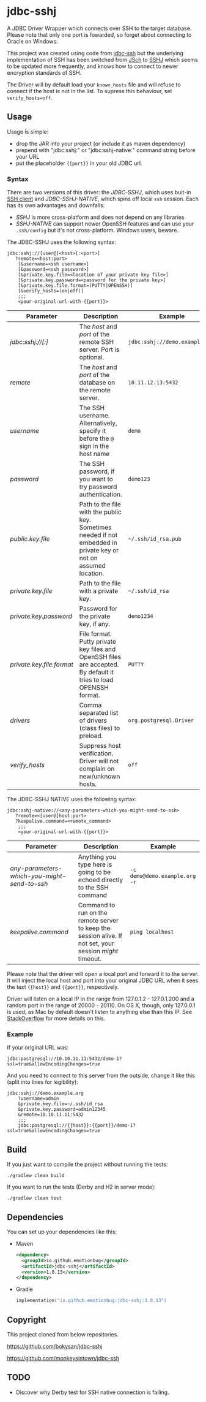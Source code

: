 # jdbc-sshj

A JDBC Driver Wrapper which connects over SSH to the target database. Please note that only one port is fowarded, so
forget about connecting to Oracle on Windows.

This project was created using code from [jdbc-ssh](https://github.com/monkeysintown/jdbc-ssh) but the underlying
implementation of SSH has been switched from [JSch](http://www.jcraft.com/jsch/) to
[SSHJ](https://github.com/hierynomus/sshj) which seems to be updated more frequently, and knows how to connect to newer
encryption standards of SSH.

The Driver will by default load your `known_hosts` file and will refuse to connect if the host is not in the list. To
supress this behaviour, set `verify_hosts=off`.

## Usage

Usage is simple:

- drop the JAR into your project (or include it as maven dependency)
- prepend with "jdbc:sshj:" or "jdbc:sshj-native:" command string before your URL
- put the placeholder `{{port}}` in your old JDBC url.

### Syntax

There are two versions of this driver: the *JDBC-SSHJ*, which uses
buit-in [SSH client](https://github.com/hierynomus/sshj) and *JDBC-SSHJ-NATIVE*, which spins off local `ssh` session.
Each has its own advantages and downfalls:

- *SSHJ* is more cross-platform and does not depend on any libraries
- *SSHJ-NATIVE* can support newer OpenSSH features and can use your `.ssh/config` but it's not cross-platform. Windows
  users, beware.

The JDBC-SSHJ uses the following syntax:

```
jdbc:sshj://[user@]<host>[:<port>]
   ?remote=<host:port>
	[&username=<ssh username>]
	[&password=<ssh password>]
	[&private.key.file=<location of your private key file>]
	[&private.key.password=<password for the private key>]
	[&private.key.file.format=(PUTTY|OPENSSH)]
	[&verify_hosts=(on|off)]
	;;;
	<your-original-url-with-{{port}}>
```

| Parameter                     | Description                                                                                                       | Example                        |
|-------------------------------|-------------------------------------------------------------------------------------------------------------------|--------------------------------|
| *jdbc:sshj://<host>[:<port>]* | The *host* and *port* of the remote SSH server. Port is optional.                                                 | `jdbc:sshj://demo.example.org` |
| *remote*                      | The *host* and *port* of the database on the remote server.                                                       | `10.11.12.13:5432`             |
| *username*                    | The SSH username. Alternatively, specify it before the `@` sign in the host name                                  | `demo`                         |
| *password*                    | The SSH password, if you want to try password authentication.                                                     | `demo123`                      |
| *public.key.file*             | Path to the file with the public key. Sometimes needed if not embedded in private key or not on assumed location. | `~/.ssh/id_rsa.pub`            |
| *private.key.file*            | Path to the file with a private key.                                                                              | `~/.ssh/id_rsa`                |
| *private.key.password*        | Password for the private key, if any.                                                                             | `demo1234`                     |
| *private.key.file.format*     | File format. Putty private key files and OpenSSH files are accepted. By default it tries to load OPENSSH format.  | `PUTTY`                        | 
| *drivers*                     | Comma separated list of drivers (class files) to preload.                                                         | `org.postgresql.Driver`        | 
| *verify_hosts*                | Suppress host verification. Driver will not complain on new/unknown hosts.                                        | `off`                          | 

The JDBC-SSHJ NATIVE uses the following syntax:

```
jdbc:sshj-native://<any-parameters-which-you-might-send-to-ssh>
   ?remote=<[user@]host:port>
   ?keepalive.command=<remote_command>
	;;;
	<your-original-url-with-{{port}}>
```

| Parameter                                    | Description                                                                                              | Example                       |
|----------------------------------------------|----------------------------------------------------------------------------------------------------------|-------------------------------|
| *any-parameters-which-you-might-send-to-ssh* | Anything you type here is going to be echoed directly to the SSH command                                 | `-c demo@demo.example.org -r` | 
| *keepalive.command*                          | Command to run on the remote server to keep the session alive. If not set, your session *might* timeout. | `ping localhost`              |

Please note that the driver will open a local port and forward it to the server. It will inject the local host and port
into your original JDBC URL when it sees the text `{{host}}` and `{{port}}`, respectively.

Driver will listen on a local IP in the range from 127.0.1.2 - 127.0.1.200 and a random port in the range of
20000 - 20110. On OS X, though, only 127.0.0.1 is used, as Mac by default doesn't listen to anything else than this IP.
See
[StackOverflow](https://superuser.com/questions/458875/how-do-you-get-loopback-addresses-other-than-127-0-0-1-to-work-on-os-x)
for more details on this.

### Example

If your original URL was:

```
jdbc:postgresql://10.10.11.11:5432/demo-1?ssl=true&allowEncodingChanges=true
```

And you need to connect to this server from the outside, change it like this (split into lines for legibility):

```
jdbc:sshj://demo.example.org
	?username=admin
	&private.key.file=~/.ssh/id_rsa
	&private.key.password=admin12345
	&remote=10.10.11.11:5432
	;;;
	jdbc:postgresql://{{host}}:{{port}}/demo-1?ssl=true&allowEncodingChanges=true
```

## Build

If you just want to compile the project without running the tests:

```
./gradlew clean build
```

If you want to run the tests (Derby and H2 in server mode):

```
./gradlew clean test
```

## Dependencies

You can set up your dependencies like this:

- Maven
  ```xml
  <dependency>
    <groupId>io.github.emotionbug</groupId>
    <artifactId>jdbc-sshj</artifactId>
    <version>1.0.13</version>
  </dependency>
  ```

- Gradle
  ```kotlin 
  implementation("io.github.emotionbug:jdbc-sshj:1.0.13")
  ```

## Copyright

This project cloned from below repositories.

https://github.com/bokysan/jdbc-sshj

https://github.com/monkeysintown/jdbc-ssh

## TODO

- Discover why Derby test for SSH native connection is failing.
